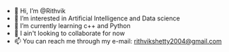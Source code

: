- 👋 Hi, I’m @Rithvik
- 👀 I’m interested in Artificial Intelligence and Data science
- 🌱 I’m currently learning c++ and Python
- 💞️ I ain't looking to collaborate for now
- 📫 You can reach me through my e-mail: rithvikshetty2004@gmail.com

<!---
Rithvik/Rithvik is a ✨ special ✨ repository because its `README.md` (this file) appears on your GitHub profile.
You can click the Preview link to take a look at your changes.
--->

